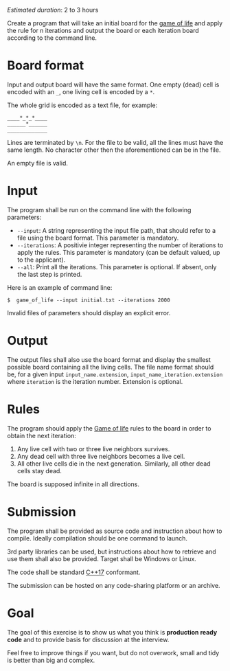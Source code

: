 *Estimated duration*: 2 to 3 hours

Create a program that will take an initial board for the [game of life](https://en.wikipedia.org/wiki/Conway%27s_Game_of_Life) and apply the rule for n iterations and output the board or each iteration board according to the command line.

# Board format

Input and output board will have the same format.
One empty (dead) cell is encoded with an `_`, one living cell is encoded by a `*`.

The whole grid is encoded as a text file, for example:

```
____*_*_*____
______*______
_____________
```

Lines are terminated by `\n`. For the file to be valid, all the lines must have the same length.
No character other then the aforementioned can be in the file.

An empty file is valid.

# Input

The program shall be run on the command line with the following parameters:
- `--input`: A string representing the input file path, that should refer to a file using the board format. This parameter is mandatory.
- `--iterations`: A positivie integer representing the number of iterations to apply the rules. This parameter is mandatory (can be default valued, up to the applicant).
- `--all`: Print all the iterations. This parameter is optional. If absent, only the last step is printed.

Here is an example of command line:

```
$  game_of_life --input initial.txt --iterations 2000
```

Invalid files of parameters should display an explicit error.

# Output

The output files shall also use the board format and display the smallest possible board containing all the living cells.
The file name format should be, for a given input `input_name.extension`, `input_name_iteration.extension` where `iteration` is the iteration number. Extension is optional.

# Rules

The program should apply the [Game of life](https://en.wikipedia.org/wiki/Conway%27s_Game_of_Life) rules to the board in order to obtain the next iteration:

1. Any live cell with two or three live neighbors survives.
2. Any dead cell with three live neighbors becomes a live cell.
3. All other live cells die in the next generation. Similarly, all other dead cells stay dead.

The board is supposed infinite in all directions.

# Submission

The program shall be provided as source code and instruction about how to compile. Ideally compilation should be one command to launch.

3rd party libraries can be used, but instructions about how to retrieve and use them shall also be provided.
Target shall be Windows or Linux.

The code shall be standard [C++17](https://en.cppreference.com/w/cpp/17) conformant.

The submission can be hosted on any code-sharing platform or an archive.

# Goal

The goal of this exercise is to show us what you think is **production ready code** and to provide basis for discussion at the interview.

Feel free to improve things if you want, but do not overwork, small and tidy is better than big and complex.